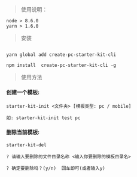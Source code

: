 > 使用说明：
```
node > 8.6.0
yarn > 1.6.0
```
> 安装 

```

yarn global add create-pc-starter-kit-cli

npm install  create-pc-starter-kit-cli -g

```
> 使用方法

#### 创建一个模板:
```
starter-kit-init <文件夹> [模板类型: pc / mobile] 

如: starter-kit-init test pc
```
#### 删除当前模板:
```
starter-kit-del

? 请输入要删除的文件目录名称 <输入你要删除的模板目录名>

? 确定要删除吗？(y/n)  回车即可(或者输入y)

```